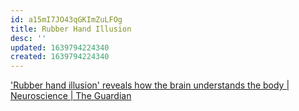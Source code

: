 ```yaml
---
id: a15mI7JO43qGKImZuLFOg
title: Rubber Hand Illusion
desc: ''
updated: 1639794224340
created: 1639794224340
---
```


['Rubber hand illusion' reveals how the brain understands the body | Neuroscience | The Guardian](https://www.theguardian.com/science/2016/oct/20/rubber-hand-illusion-reveals-how-the-brain-understands-the-body)
